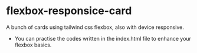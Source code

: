 # flexbox-responsice-card
A bunch of cards using tailwind css flexbox, also with device responsive. 

- You can practise the codes written in the index.html file to enhance your flexbox basics.
